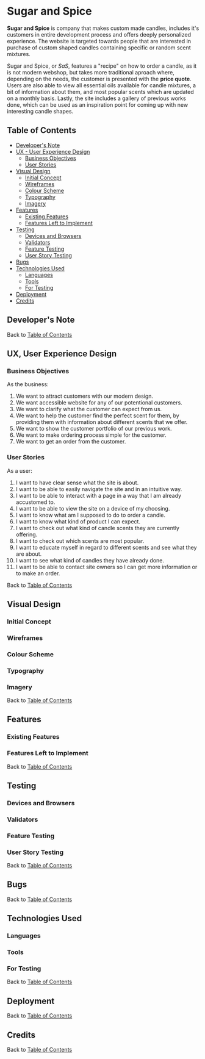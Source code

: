 # Sugar and Spice
**Sugar and Spice** is company that makes custom made candles, includes it's customers in entire development process and offers deeply personalized experience. The website is targeted towards people that are interested in purchase of custom shaped candles containing specific or random scent mixtures.

Sugar and Spice, or *SaS*, features a "recipe" on how to order a candle, as it is not modern webshop, but takes more traditional aproach where, depending on the needs, the customer is presented with the **price quote**.
Users are also able to view all essential oils available for candle mixtures, a bit of information about them, and most popular scents which are updated on a monthly basis.
Lastly, the site includes a gallery of previous works done, which can be used as an inspiration point for coming up with new interesting candle shapes.

## **Table of Contents**

- [Developer's Note](#developers-note)
- [UX - User Experience Design](#ux-user-experience-design)
  - [Business Objectives](#business-objectives)
  - [User Stories](#user-stories)
- [Visual Design](#visual-design)
  - [Initial Concept](#initial-concept)
  - [Wireframes](#wireframes)
  - [Colour Scheme](#colour-scheme)
  - [Typography](#typography)
  - [Imagery](#imagery)
- [Features](#features)
  - [Existing Features](#existing-features)
  - [Features Left to Implement](#features-left-to-implement)
- [Testing](#testing)
  - [Devices and Browsers](#devices-and-browsers)
  - [Validators](#validators)
  - [Feature Testing](#feature-testing)
  - [User Story Testing](#user-story-testing)
- [Bugs](#bugs)
- [Technologies Used](#technologies-used)
  - [Languages](#languages)
  - [Tools](#tools)
  - [For Testing](#for-testing)
- [Deployment](#deployment)
- [Credits](#credits)


## **Developer's Note**
Back to [Table of Contents](#table-of-contents)


## **UX, User Experience Design**


### **Business Objectives**
As the business:
1. We want to attract customers with our modern design.
2. We want accessible website for any of our potentional customers.
3. We want to clarify what the customer can expect from us. 
4. We want to help the customer find the perfect scent for them, by providing them with information about different scents that we offer.
5. We want to show the customer portfolio of our previous work.
6. We want to make ordering process simple for the customer.
7. We want to get an order from the customer.

### **User Stories**
As a user:
1. I want to have clear sense what the site is about.
2. I want to be able to easily navigate the site and in an intuitive way.
3. I want to be able to interact with a page in a way that I am already accustomed to.
4. I want to be able to view the site on a device of my choosing.
5. I want to know what am I supposed to do to order a candle.
6. I want to know what kind of product I can expect.
7. I want to check out what kind of candle scents they are currently offering.
8. I want to check out which scents are most popular.
9. I want to educate myself in regard to different scents and see what they are about.
10. I want to see what kind of candles they have already done.
11. I want to be able to contact site owners so I can get more information or to make an order.

Back to [Table of Contents](#table-of-contents)


## **Visual Design**


### **Initial Concept**

### **Wireframes**

### **Colour Scheme**

### **Typography**

### **Imagery**
Back to [Table of Contents](#table-of-contents)


## **Features**


### **Existing Features**

### **Features Left to Implement**
Back to [Table of Contents](#table-of-contents)


## **Testing**


### **Devices and Browsers**

### **Validators**

### **Feature Testing**

### **User Story Testing**
Back to [Table of Contents](#table-of-contents)


## **Bugs**
Back to [Table of Contents](#table-of-contents)


## **Technologies Used**


### **Languages**

### **Tools**

### **For Testing**
Back to [Table of Contents](#table-of-contents)


## **Deployment**
Back to [Table of Contents](#table-of-contents)


## **Credits**
Back to [Table of Contents](#table-of-contents)